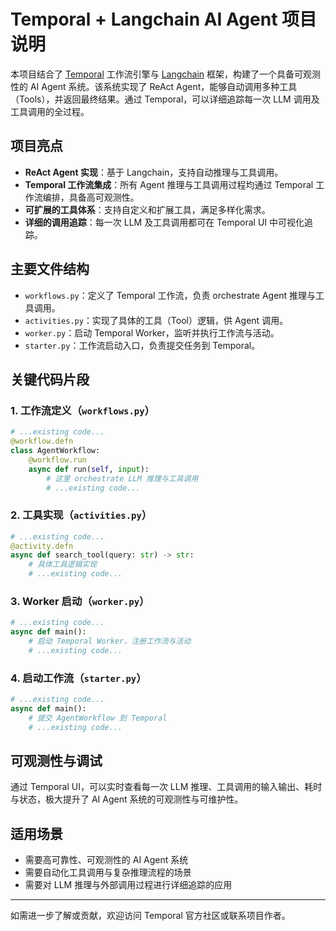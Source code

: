 # Temporal + Langchain AI Agent 项目说明

本项目结合了 [Temporal](https://temporal.io/) 工作流引擎与 [Langchain](https://python.langchain.com/) 框架，构建了一个具备可观测性的 AI Agent 系统。该系统实现了 ReAct Agent，能够自动调用多种工具（Tools），并返回最终结果。通过 Temporal，可以详细追踪每一次 LLM 调用及工具调用的全过程。

## 项目亮点

- **ReAct Agent 实现**：基于 Langchain，支持自动推理与工具调用。
- **Temporal 工作流集成**：所有 Agent 推理与工具调用过程均通过 Temporal 工作流编排，具备高可观测性。
- **可扩展的工具体系**：支持自定义和扩展工具，满足多样化需求。
- **详细的调用追踪**：每一次 LLM 及工具调用都可在 Temporal UI 中可视化追踪。

## 主要文件结构

- `workflows.py`：定义了 Temporal 工作流，负责 orchestrate Agent 推理与工具调用。
- `activities.py`：实现了具体的工具（Tool）逻辑，供 Agent 调用。
- `worker.py`：启动 Temporal Worker，监听并执行工作流与活动。
- `starter.py`：工作流启动入口，负责提交任务到 Temporal。

## 关键代码片段


### 1. 工作流定义（`workflows.py`）

```python
# ...existing code...
@workflow.defn
class AgentWorkflow:
    @workflow.run
    async def run(self, input):
        # 这里 orchestrate LLM 推理与工具调用
        # ...existing code...
```


### 2. 工具实现（`activities.py`）

```python
# ...existing code...
@activity.defn
async def search_tool(query: str) -> str:
    # 具体工具逻辑实现
    # ...existing code...
```


### 3. Worker 启动（`worker.py`）

```python
# ...existing code...
async def main():
    # 启动 Temporal Worker，注册工作流与活动
    # ...existing code...
```


### 4. 启动工作流（`starter.py`）

```python
# ...existing code...
async def main():
    # 提交 AgentWorkflow 到 Temporal
    # ...existing code...
```

## 可观测性与调试

通过 Temporal UI，可以实时查看每一次 LLM 推理、工具调用的输入输出、耗时与状态，极大提升了 AI Agent 系统的可观测性与可维护性。


## 适用场景

- 需要高可靠性、可观测性的 AI Agent 系统
- 需要自动化工具调用与复杂推理流程的场景
- 需要对 LLM 推理与外部调用过程进行详细追踪的应用

---

如需进一步了解或贡献，欢迎访问 Temporal 官方社区或联系项目作者。
